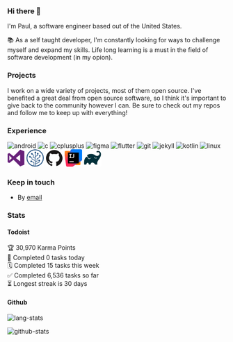 ### Hi there 👋

I'm Paul, a software engineer based out of the United States. 

:books: As a self taught developer, I'm constantly looking for ways to challenge myself and expand my skills. Life long learning is a must in the field of software development (in my opion).

### Projects

I work on a wide variety of projects, most of them open source. I've benefited a great deal from open source software, so I think it's important to give back to the community however I can. Be sure to check out my repos and follow me to keep up with everything! 

### Experience

<p align="left"><img src="https://devicons.github.io/devicon/devicon.git/icons/android/android-original-wordmark.svg" alt="android" width="40" height="40"/> <img src="https://devicons.github.io/devicon/devicon.git/icons/c/c-original.svg" alt="c" width="40" height="40"/> <img src="https://devicons.github.io/devicon/devicon.git/icons/cplusplus/cplusplus-original.svg" alt="cplusplus" width="40" height="40"/> <img src="https://www.vectorlogo.zone/logos/figma/figma-icon.svg" alt="figma" width="40" height="40"/> <img src="https://www.vectorlogo.zone/logos/flutterio/flutterio-icon.svg" alt="flutter" width="40" height="40"/> <img src="https://www.vectorlogo.zone/logos/git-scm/git-scm-icon.svg" alt="git" width="40" height="40"/> <img src="https://www.vectorlogo.zone/logos/jekyllrb/jekyllrb-icon.svg" alt="jekyll" width="40" height="40"/> <img src="https://www.vectorlogo.zone/logos/kotlinlang/kotlinlang-icon.svg" alt="kotlin" width="40" height="40"/> <img src="https://devicons.github.io/devicon/devicon.git/icons/linux/linux-original.svg" alt="linux" width="40" height="40"/><img src="https://github.com/devicons/devicon/blob/master/icons/visualstudio/visualstudio-plain.svg" alt="visual-studio" width="40" height="40"/> <img src="https://github.com/devicons/devicon/blob/master/icons/sourcetree/sourcetree-original.svg" alt="sourcetree" width="40" heigh="40"/> <img src="https://github.com/devicons/devicon/blob/master/icons/github/github-original.svg" alt="github" width="40" height="40"/> <img src="https://github.com/devicons/devicon/blob/master/icons/intellij/intellij-original.svg" alt="intellij" width="40" height="40"/> <img src="https://github.com/devicons/devicon/blob/master/icons/gradle/gradle-plain.svg" alt="gradle" width="40" height="40"/> </p>

### Keep in touch

- By [email](mailto:developer.paul.123@gmail.com)

### Stats

#### Todoist
<!-- TODO-IST:START -->
🏆  30,970 Karma Points           
🌸  Completed 0 tasks today           
🗓  Completed 15 tasks this week           
✅  Completed 6,536 tasks so far           
⏳  Longest streak is 30 days
<!-- TODO-IST:END -->

#### Github

![lang-stats](https://github-readme-stats.vercel.app/api/top-langs/?username=developerpaul123&langs_count=10&layout=compact&hide=html&theme=dark) 

![github-stats](https://github-readme-stats.vercel.app/api?username=developerpaul123&show_icons=true&count_private=true&theme=dark)
